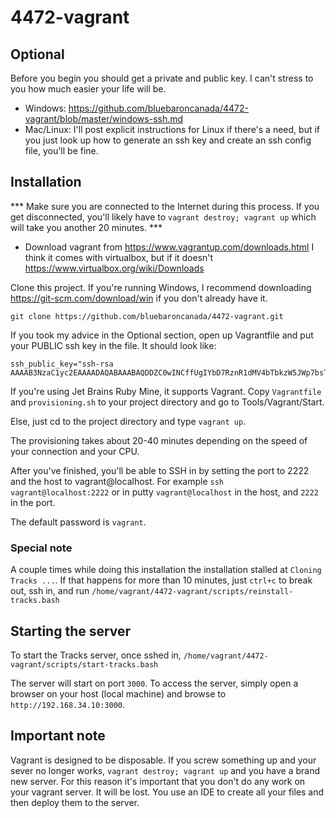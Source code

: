 # 4472-vagrant

## Optional
Before you begin you should get a private and public key.  I can't stress to you how much easier your life will be.

- Windows: https://github.com/bluebaroncanada/4472-vagrant/blob/master/windows-ssh.md
- Mac/Linux: I'll post explicit instructions for Linux if there's a need, but if you just look up how to generate an ssh key and create an ssh config file, you'll be fine.

## Installation

*** Make sure you are connected to the Internet during this process.  If you get disconnected, you'll likely have to `vagrant destroy; vagrant up` which will take you another 20 minutes. ***

- Download vagrant from https://www.vagrantup.com/downloads.html
I think it comes with virtualbox, but if it doesn't https://www.virtualbox.org/wiki/Downloads

Clone this project.  If you're running Windows, I recommend downloading https://git-scm.com/download/win if you don't already have it.

```
git clone https://github.com/bluebaroncanada/4472-vagrant.git
```

If you took my advice in the Optional section, open up Vagrantfile and put your PUBLIC ssh key in the file.  It should look like:
```
ssh_public_key="ssh-rsa AAAAB3NzaC1yc2EAAAADAQABAAABAQDDZC0wINCffUgIYbD7RznR1dMV4bTbkzW5JWp7bsTNWZNTUGiXt9nKl7Q+fE8ChpnqsLfQg4NtzxkMxFEOZI3qa/6dLlqlIq5UwdB/lF0YO7FMgn5sfJs2+/pvs2Ytx6niH4coLB8NZW5SiV9MWj3ECOOVWTtVyrU37/ANzCr+i+tU8g7H2+DxADXUcYWxwbv2tL1TF89BEaRaVQlz1oJNi54i+E/aggyw65WfoVDWQEXWO+SjiTm9Ide1RxHE0pDUKLoxTvsUZpR2PWRq0LCrzljfzfYl3RloCIelwy+pFgO8KlDgPvgnJs8iP6wmsMw5RyF5y3fhYWdET/h377jl"
```

If you're using Jet Brains Ruby Mine, it supports Vagrant.  Copy `Vagrantfile` and `provisioning.sh` to your project directory and go to Tools/Vagrant/Start.

Else, just cd to the project directory and type `vagrant up`.

The provisioning takes about 20-40 minutes depending on the speed of your connection and your CPU.

After you've finished, you'll be able to SSH in by setting the port to 2222 and the host to vagrant@localhost.  For example `ssh vagrant@localhost:2222` or in putty `vagrant@localhost` in the host, and `2222` in the port.

The default password is `vagrant`.

### Special note
A couple times while doing this installation the installation stalled at `Cloning Tracks ...`.  If that happens for more than 10 minutes, just `ctrl+c` to break out, ssh in, and run `/home/vagrant/4472-vagrant/scripts/reinstall-tracks.bash`

## Starting the server

To start the Tracks server, once sshed in, `/home/vagrant/4472-vagrant/scripts/start-tracks.bash`

The server will start on port `3000`.  To access the server, simply open a browser on your host (local machine) and browse to `http://192.168.34.10:3000`.

## Important note
Vagrant is designed to be disposable.  If you screw something up and your sever no longer works, `vagrant destroy; vagrant up` and you have a brand new server.  For this reason it's important that you don't do any work on your vagrant server.  It will be lost.  You use an IDE to create all your files and then deploy them to the server.

